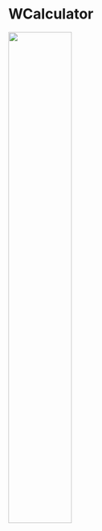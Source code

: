 # WCalculator

<img src="https://user-images.githubusercontent.com/19425502/188281528-26b2ee29-20a6-4149-bef1-e29def0233cb.png" width=50% height=50%>
